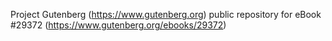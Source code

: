 Project Gutenberg (https://www.gutenberg.org) public repository for eBook #29372 (https://www.gutenberg.org/ebooks/29372)
